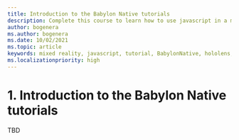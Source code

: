 ```yaml
---
title: Introduction to the Babylon Native tutorials
description: Complete this course to learn how to use javascript in a mixed reality application.
author: bogenera
ms.author: bogenera
ms.date: 10/02/2021
ms.topic: article
keywords: mixed reality, javascript, tutorial, BabylonNative, hololens, mixed reality, UWP, Windows 10
ms.localizationpriority: high
---
```


# 1. Introduction to the Babylon Native tutorials

TBD

